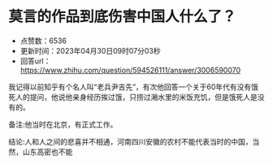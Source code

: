 # 莫言的作品到底伤害中国人什么了？
- 点赞数：6536
- 更新时间：2023年04月30日09时07分03秒
- 回答url：https://www.zhihu.com/question/594526111/answer/3006590070
<body>
 <p data-pid="g1SvyC8-">我记得以前知乎有个名人叫“老兵尹吉先”，有次他回答一个关于60年代有没有饿死人的提问，他说他亲身经历挨过饿，只捞过潲水里的米饭充饥，但是饿死人是没有的。</p>
 <p data-pid="7NKdpBZ6">备注:他当时在北京，有正式工作。</p>
 <p data-pid="DOFXEhS6">结论:人和人之间的悲喜并不相通，河南四川安徽的农村不能代表当时的中国，当然，山东高密也不能</p>
</body>